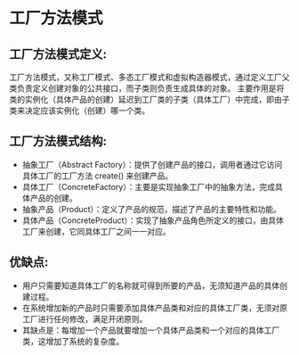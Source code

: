 # 工厂方法模式
## 工厂方法模式定义:
工厂方法模式，又称工厂模式、多态工厂模式和虚拟构造器模式，通过定义工厂父类负责定义创建对象的公共接口，而子类则负责生成具体的对象。
主要作用是将类的实例化（具体产品的创建）延迟到工厂类的子类（具体工厂）中完成，即由子类来决定应该实例化（创建）哪一个类。
## 工厂方法模式结构:
+ 抽象工厂（Abstract Factory）：提供了创建产品的接口，调用者通过它访问具体工厂的工厂方法 create() 来创建产品。
+ 具体工厂（ConcreteFactory）：主要是实现抽象工厂中的抽象方法，完成具体产品的创建。
+ 抽象产品（Product）：定义了产品的规范，描述了产品的主要特性和功能。
+ 具体产品（ConcreteProduct）：实现了抽象产品角色所定义的接口，由具体工厂来创建，它同具体工厂之间一一对应。

## 优缺点:
+ 用户只需要知道具体工厂的名称就可得到所要的产品，无须知道产品的具体创建过程。
+ 在系统增加新的产品时只需要添加具体产品类和对应的具体工厂类，无须对原工厂进行任何修改，满足开闭原则。
+ 其缺点是：每增加一个产品就要增加一个具体产品类和一个对应的具体工厂类，这增加了系统的复杂度。